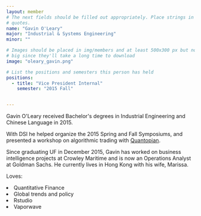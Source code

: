 ```yaml
---
layout: member
# The next fields should be filled out appropriately. Place strings in double 
# quotes.
name: "Gavin O'Leary"
major: "Industrial & Systems Engineering"
minor: ""

# Images should be placed in img/members and at least 500x300 px but not too
# big since they'll take a long time to download
image: "oleary_gavin.png"

# List the positions and semesters this person has held
positions:
  - title: "Vice President Internal"
    semester: "2015 Fall"


---
```

Gavin O'Leary received Bachelor's degrees in Industrial Engineering and Chinese Language in 2015. 

With DSI he helped organize the 2015 Spring and Fall Symposiums, and presented a workshop on algorithmic trading 
with [Quantopian](https://www.quantopian.com). 

Since graduating UF in December 2015, Gavin has worked on business intelligence projects at Crowley Maritime and is now an Operations Analyst at Goldman Sachs. He currently lives in Hong Kong with his wife, Marissa.

Loves:

<li>Quantitative Finance</li>
<li>Global trends and policy</li>
<li>Rstudio</li>
<li>Vaporwave</li>
